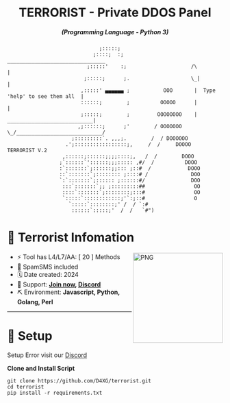 <h1 align="center">TERRORIST - Private DDOS Panel</h1>
<em><h5 align="center">(Programming Language - Python 3)</h5></em>

                                  ;:::::;
                                ;::::;  :;                        ________________________________
                              ;:::::'    :;                     /\                               |
                             ;:::::;      ;.                    \_|                              |
                            ,:::::' ▄▄▄▄▄▄ ;           OOO       |  Type 'help' to see them all  |
                            ::::::;        ;          OOOOO      |                               |
                            ;:::::;        ;         OOOOOOOO    |   ____________________________|
                           ,;::::::;      ;'        / OOOOOOO     \_/____________________________/
                         ;:::::::::`. ,,,;.        /  / DOOOOOO
                       .';:::::::::::::::::;,     /  /     DOOOO           TERRORIST V.2
                      ,::::::;::::::;;;;::::;,   /  /        DOOO
                     ;`::::::`'::::::;;;::::: ,#/  /          DOOO
                     :`:::::::`;::::::;;::: ;::#  /            DOOO
                     ::`:::::::`;:::::::: ;::::# /              DOO
                     `:`:::::::`;:::::: ;::::::#/               DOO
                      :::`:::::::`;; ;:::::::::##                OO
                      ::::`:::::::`;::::::::;:::#                OO
                      `:::::`::::::::::::;'`:;::#                O
                        `:::::`::::::::;' /  / `:#
                         ::::::`:::::;'  /  /   `#")

# 📰 Terrorist Infomation
<img align="right" width=210px alt="PNG" src="https://media.discordapp.net/attachments/1126029184871976970/1198627348115886241/reaper.png" />

-   ⚡ Tool has L4/L7/AA: [ 20 ] Methods
-   🌟 SpamSMS included
-   🗓️ Date created: 2024
-   🔗 Support: **[Join now](https://t.me/daxgstress), [Discord](https://dsc.gg/daxg)**
-   ⛏️ Environment: **Javascript, Python, Golang, Perl**
<hr>

# 📖 Setup

Setup Error visit our [Discord](https://dsc.gg/daxg)

**Clone and Install Script**

```shell script
git clone https://github.com/D4XG/terrorist.git
cd terrorist
pip install -r requirements.txt
```

